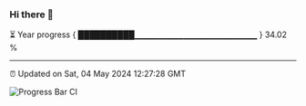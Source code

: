 ### Hi there 👋

⏳ Year progress { ██████████▁▁▁▁▁▁▁▁▁▁▁▁▁▁▁▁▁▁▁▁ } 34.02 %

---

⏰ Updated on Sat, 04 May 2024 12:27:28 GMT

![Progress Bar CI](https://github.com/liununu/liununu/workflows/Progress%20Bar%20CI/badge.svg)
